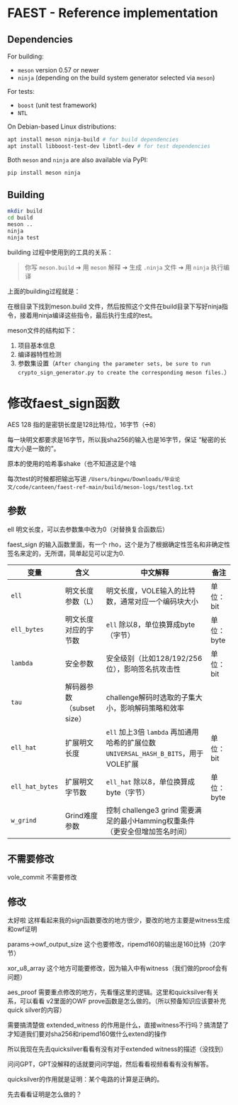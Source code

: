 # FAEST - Reference implementation

## Dependencies

For building:
* `meson` version 0.57 or newer
* `ninja` (depending on the build system generator selected via `meson`)

For tests:
* `boost` (unit test framework)
* `NTL`

On Debian-based Linux distributions:
```sh
apt install meson ninja-build # for build dependencies
apt install libboost-test-dev libntl-dev # for test dependencies
```

Both `meson` and `ninja` are also available via PyPI:
```sh
pip install meson ninja
```

## Building

```sh
mkdir build
cd build
meson ..
ninja
ninja test
```

building 过程中使用到的工具的关系：

> 你写 `meson.build` ➔ 用 `meson` 解释 ➔ 生成 `.ninja` 文件 ➔ 用 `ninja` 执行编译

上面的building过程就是：

在根目录下找到meson.build 文件，然后按照这个文件在build目录下写好ninja指令，接着用ninja编译这些指令，最后执行生成的test。



meson文件的结构如下：

1. 项目基本信息
2. 编译器特性检测
3. 参数集设置（`After changing the parameter sets, be sure to run crypto_sign_generator.py to create the corresponding meson files.`）





# 修改faest_sign函数

AES 128 指的是密钥长度是128比特/位，16字节（➗8）

每一块明文都要求是16字节，所以我sha256的输入也是16字节，保证 “秘密的长度大小是一致的”。

原本的使用的哈希事shake（也不知道这是个啥



每次test的时候都把输出写进 `/Users/bingwu/Downloads/毕业论文/code/canteen/faest-ref-main/build/meson-logs/testlog.txt`



## 参数

ell 明文长度，可以去参数集中改为0（对替换复合函数后）

faest_sign 的输入函数里面，有一个 rho，这个是为了根据确定性签名和非确定性签名来定的，无所谓，简单起见可以定为0.

| 变量            | 含义                      | 中文解释                                                     | 备注       |
| --------------- | ------------------------- | ------------------------------------------------------------ | ---------- |
| `ell`           | 明文长度参数（L）         | 明文长度，VOLE输入的比特数，通常对应一个编码块大小           | 单位：bit  |
| `ell_bytes`     | 明文长度对应的字节数      | `ell` 除以8，单位换算成byte（字节）                          | 单位：byte |
| `lambda`        | 安全参数                  | 安全级别（比如128/192/256位），影响签名抗攻击性              | 单位：bit  |
| `tau`           | 解码器参数（subset size） | challenge解码时选取的子集大小，影响解码策略和效率            |            |
| `ell_hat`       | 扩展明文长度              | `ell` 加上3倍 `lambda` 再加通用哈希的扩展位数 `UNIVERSAL_HASH_B_BITS`，用于VOLE扩展 | 单位：bit  |
| `ell_hat_bytes` | 扩展明文字节数            | `ell_hat` 除以8，单位换算成byte（字节）                      | 单位：byte |
| `w_grind`       | Grind难度参数             | 控制 challenge3 grind 需要满足的最小Hamming权重条件（更安全但增加签名时间） |            |

## 不需要修改

vole_commit 不需要修改



## 修改

太好啦 这样看起来我的sign函数要改的地方很少，要改的地方主要是witness生成和owf证明

params->owf_output_size 这个也要修改，ripemd160的输出是160比特（20字节）



xor_u8_array 这个地方可能要修改，因为输入中有witness（我们做的proof会有问题）



aes_proof 需要重点修改的地方，先看懂这里的逻辑。这里和quicksilver有关系，可以看看 v2里面的OWF prove函数是怎么做的。（所以预备知识应该要补充quick silver的内容）

需要搞清楚做 extended_witness 的作用是什么，直接witness不行吗？搞清楚了才知道我们要对sha256和ripemd160做什么extend的操作

所以我现在先去quicksilver看看有没有对于extended witness的描述（没找到）

问问GPT，GPT没解释的话就要问问学姐，然后看看视频看看有没有解答。



quicksilver的作用就是证明：某个电路的计算是正确的。



先去看看证明是怎么做的？
